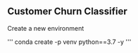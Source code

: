 ## Customer Churn Classifier


Create a new environment

'''
conda create -p venv python==3.7 -y
'''